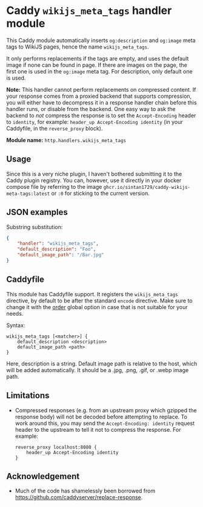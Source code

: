 Caddy `wikijs_meta_tags` handler module
=======================================

This Caddy module automatically inserts `og:description` and `og:image` meta tags to WikiJS pages, hence the name `wikijs_meta_tags`.

It only performs replacements if the tags are empty, and uses the default image if none can be found in page. If there are images on the page,
the first one is used in the `og:image` meta tag. For description, only default one is used.

**Note:** This handler cannot perform replacements on compressed content. If your response comes from a proxied backend that supports compression,
you will either have to decompress it in a response handler chain before this handler runs, or disable from the backend. One easy way to ask the
backend to _not_ compress the response is to set the `Accept-Encoding` header to `identity`, for example: `header_up Accept-Encoding identity`
(in your Caddyfile, in the `reverse_proxy` block).

**Module name:** `http.handlers.wikijs_meta_tags`

## Usage

Since this is a very niche plugin, I haven't bothered submitting it to the Caddy plugin registry. You can, however, use it directly in your
docker compose file by referring to the image `ghcr.io/sintan1729/caddy-wikijs-meta-tags:latest` or `:0` for sticking to the current version.


## JSON examples

Substring substitution:

```json
{
	"handler": "wikijs_meta_tags",
	"default_description": "Foo",
	"default_image_path": "/Bar.jpg"
}
```


## Caddyfile

This module has Caddyfile support. It registers the `wikijs_meta_tags` directive, by default to be after the standard `encode` directive.
Make sure to change it with the [order](https://caddyserver.com/docs/caddyfile/directives#directive-order) global option in case that is not
suitable for your needs.

Syntax:

```
wikijs_meta_tags [<matcher>] {
	default_description <description>
	default_image_path <path>
}
```

Here, description is a string. Default image path is relative to the host, which will be added automatically. It should be a .jpg, .png, .gif, or .webp
image path.


## Limitations

- Compressed responses (e.g. from an upstream proxy which gzipped the response body) will not be decoded before attempting to replace. To work around
this, you may send the `Accept-Encoding: identity` request header to the upstream to tell it not to compress the response. For example:

      reverse_proxy localhost:8080 {
          header_up Accept-Encoding identity
      }

## Acknowledgement
- Much of the code has shamelessly been borrowed from https://github.com/caddyserver/replace-response.
